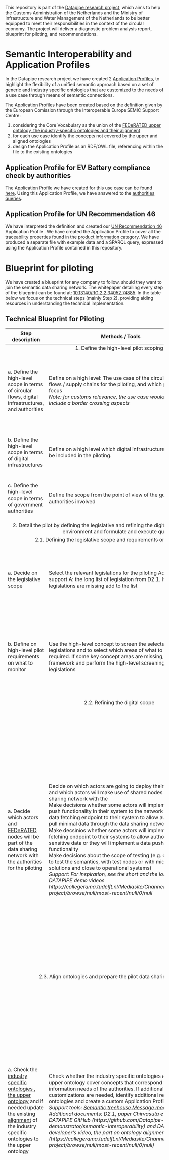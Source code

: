 This repository is part of the [Datapipe research project](https://www.tudelft.nl/tbm/onderzoek/projecten/datapipe-project), which aims to help the Customs Administration of the Netherlands and the Ministry of Infrastructure and Water Management of the Netherlands to be better equipped to meet their responsibilities in the context of the circular economy. The project will deliver a diagnostic problem analysis report, blueprint for piloting, and recommendations.

# Semantic Interoperability and Application Profiles

In the Datapipe research project we have created 2 [Application Profiles](https://joinup.ec.europa.eu/collection/semic-support-centre/application-profiles-what-are-they-and-how-model-and-reuse-them-properly-look-through-dcat-ap), to highlight the flexibility of a unified semantic approach based on a set of generic and industry specific ontologies that are customized to the needs of a use case through means of semantic connections. 

The Application Profiles have been created based on the definition given by the European Comission through the Interoperable Europe SEMIC Support Centre:
1. considering the Core Vocabulary as the union of the [FEDeRATED upper ontology, the industry-specific ontologies and their alignment](./Ontologies/README.md)
2. for each use case identify the concepts not covered by the upper and aligned ontologies
3. design the Application Profile as an RDF/OWL file, referencing within the file to the existing ontologies

## Application Profile for EV Battery compliance check by authorities

The Application Profile we have created for this use case can be found [here](./Technical%20resources/Application%20Profile%20example.ttl). Using this Application Profile, we have answered to the [authorities queries](./Authority%20Standardized%20Query%20Example.md).

## Application Profile for UN Recommendation 46

We have interpreted the definition and created our [UN Recommendation 46](https://unece.org/trade/publications/recommendation-no46-enhancing-traceability-and-transparency-sustainable-value) Application Profile . We have created the Application Profile to cover all the traceability properties found in the [product information](./UNR46%20queries/product-information.md) category. We have produced a separate file with example data and a SPARQL query, expressed using the Application Profile contained in this repository.

# Blueprint for piloting

We have created a blueprint for any company to follow, should they want to join the semantic data sharing network. The whitepaper detailing every step of the blueprint can be found at: [10.13140/RG.2.2.34052.74885](https://www.researchgate.net/publication/383659169_Government_Accessing_Business_Data_for_Compliance_Monitoring_of_Circular_Economy_DATAPIPE_White_paper?channel=doi&linkId=66d59bbdfa5e11512c47cd97&showFulltext=true). In the table below we focus on the technical steps (mainly Step 2), providing aiding resources in understanding the technical implementation.

## Technical Blueprint for Piloting

<table>
    <thead>
        <tr>
            <th>Step description</th>
            <th>Methods / Tools</th>
            <th>Example</th>
        </tr>
    </thead>
    <tbody>
        <tr>
            <td style="text-align: center;" colspan=4>  1. Define the high-level pilot scoping
        </tr>
        <tr>
            <td>a. Define the high-level scope in terms of circular flows, digital infrastructures, and authorities </td>
            <td>Define on a high level: The use case of the circular economy flows / supply chains for the piloting, and which product focus <br><i> Note: for customs relevance, the use case would need to include a border crossing aspects</i></td>
            <td> Import of cars with EV batteries from Asia to the EU (e.g. the Netherlands), use in the Netherlands and end-of-life in the Netherlands. </td>
        </tr>
        <tr>
            <td>b. Define the high-level scope in terms of digital infrastructures</td>
            <td>Define on a high level which digital infrastructures that will be included in the piloting.</td>
            <td> The business systems of the EV battery producer and of the car manufacturer.</td>
        </tr>
        <tr>
            <td>c. Define the high-level scope in terms of government authorities</td>
            <td>Define the scope from the point of view of the government authorities involved</td>
            <td>Customs in the country of import, registration authority, inspection agencies.</td>
        </tr>
        <tr>
            <td style="text-align: center;" colspan=4>  2. Detail the pilot by defining the legislative and refining the digital scope, prepare the pilot environment and formulate and execute queries
        </tr>
        <tr>
            <td style="text-align: center;" colspan=4>  2.1. Defining the legislative scope and requirements on what to monitor
        </tr>
        <tr>
            <td>a. Decide on the legislative scope</td>
            <td>Select the relevant legislations for the piloting Additional support A: the long list of legislation from D2.1. If legislations are missing add to the list </td>
            <td>The Battery regulation, The Eco-design for sustainable Products regulation and the Forced Labor regulation proposal. </td>
        </tr>
        <tr>
            <td>b. Define on high-level pilot requirements on what to monitor</td>
            <td>Use the high-level concept to screen the selected legislations and to select which areas of what to monitor are required. If some key concept areas are missing, add to the framework and perform the high-level screening of the legislations </td>
            <td>Information about the economic operators identifiers, product identifiers, material composition, CO2 footprint, as forced labour information </td>
        </tr>
        <tr>
            <td style="text-align: center;" colspan=4>  2.2. Refining the digital scope
        </tr>
        <tr>
            <td>a. Decide which actors and <a href="https://github.com/federatedplatforms/Docker-BDI-Node">FEDeRATED nodes</a> will be part of the data sharing network with the authorities for the piloting</td>
            <td>Decide on which actors are going to deploy their own nodes and which actors will make use of shared nodes in the data sharing network with the
            <br> Make decisions whether some actors will implement a data push functionality in their system to the network or expose a data fetching endpoint to their system to allow authorities to pull minimal data through the data sharing network.
            <br> Make decsinios whether some actors will implement a data fetching endpoint to their systems to allow authorities to pull sensitive data or they will implement a data push functionality
            <br> Make decisions about the scope of testing (e.g. conceptual to test the semantics, with test nodes or with middleware solutions and close to operational systems) 
            <br> <i> Support: For inspiration, see the short and the long DATAPIPE demo videos  https://collegerama.tudelft.nl/Mediasite/Channel/datapipe-project/browse/null/most-recent/null/0/null </td>
            <td>the data sharing environment can be with one node for customs and one for the EV producer, where the battery data is made available to customs via the responsible economic operator, the EV producer. <br> Alternatively, there can be a set-up with three nodes, where customs queries the responsible economic operator, the EV producer about the battery. The EV producer redirects customs to the EV battery node producer who shares the data to customs via thier own node </td>
        </tr>
        <tr>
            <td style="text-align: center;" colspan=4> 2.3. Align ontologies and prepare the pilot data sharing environment
        </tr>
        <tr>
            <td> a. Check the <a href="./Ontologies/README.md">industry specific ontologies </a>, <a href="https://github.com/federatedplatforms/FEDeRATED-Semantic-Model">the upper ontology</a> and if needed update the existing <a href="./Ontologies/CatenaX ontology and alignment/owl version/CatenaX to FEDeRATED Alignment.ttl">alignment</a> of the industry specific ontologies to the upper ontology </td>
            <td> Check whether the industry specific ontologies and the upper ontology cover concepts that correspond to the information needs of the authorities. If additional customizations are needed, identify additional relevant ontologies and create a custom Application Profile. <br> <i> Support tools: <a href="https://www.semantic-treehouse.nl/docs/wizard/">Semantic treehouse Message model wizard</i></a> <br> <i> Additional documents:  D2.1, paper Chirvasuta et al. (2025), DATAPIPE GitHub (https://github.com/Datapipe-demonstrator/semantic-interoperability) and DATAPIPE developer’s video, the part on ontology alignment (https://collegerama.tudelft.nl/Mediasite/Channel/datapipe-project/browse/null/most-recent/null/0/null) </i>
            <td> Authorities would like to access information about electronics in the car. When checking about existing alignments they may find out that alignment of the upper ontology has been performed with the logistics, a battery and a car ontology, but not with an electronics ontology. In this case, a relevant electronic ontology would need to be identified and aligned. If no appropriate ontology is identified this may need to lead to an ontology development task
        </tr>
        <tr>
            <td> b. Generate node configurations for the pilot parties for data sharing and validation schemes </td>
            <td> Generate node configurations with the Semantic Treehouse Message Model FIT Wizard. <br> Based on the configurations, customize the node to participate in the data sharing network.  </td>
            <td> The car producer instructions how to configure their own node and how to map the data about the car and the batteries available in the business systems to the semantics of the aligned ontologies. </td>
        </tr>
        <tr>
            <td style="text-align: center;" colspan=4> 2.4. Formulate queries and query data
        </tr>
        <tr>
            <td> a. Formulate queries using specific requirements on what to monitor, based on the aligned ontologies </td>
            <td> Formulate queries based on the government requirements (see example <a href="./Import Example Query.md">here</a>) on what to monitor, based on the mapping between selected legislation and the semantic solution (aligned ontologies and application profile) </td>
            <td> In view of the battery regulation, customs may want to monitor the recycled content of Cobalt in a EV battery. In case this information is available by the battery producer to the EV producer and EV producer via its node can provide access to customs to this data, via a query to the EV producer node that is connected to the EV producer back end system, customs can obtain the required information. </td>
        </tr>
    </tbody>
</table>